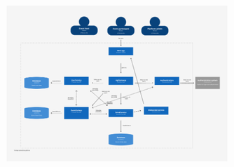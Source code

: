 ![alt text](https://github.com/Adv-Software-DeKeet/.github/blob/main/DeKeet%20(IP)/images/C2Model.png)
